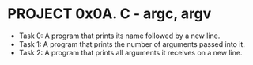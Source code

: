 # PROJECT 0x0A. C - argc, argv

* Task 0: A program that prints its name followed by a new line.
* Task 1: A program that prints the number of arguments passed into it.
* Task 2: A program that prints all arguments it receives on a new line.
